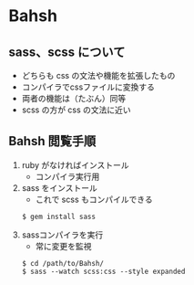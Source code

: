 # Bahsh

## sass、scss について
  * どちらも css の文法や機能を拡張したもの
  * コンパイラでcssファイルに変換する
  * 両者の機能は（たぶん）同等
  * scss の方が css の文法に近い

## Bahsh 閲覧手順

<ol><li>
ruby がなければインストール

  * コンパイラ実行用

</li><li>
sass をインストール

  * これで scss もコンパイルできる

```
$ gem install sass
```
</li>
<li>
sassコンパイラを実行

  * 常に変更を監視

```
$ cd /path/to/Bahsh/
$ sass --watch scss:css --style expanded
```
</li></ul>
